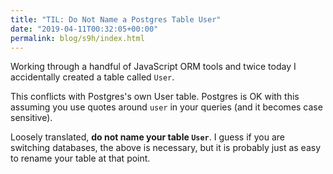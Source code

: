 ```yaml
---
title: "TIL: Do Not Name a Postgres Table User"
date: "2019-04-11T00:32:05+00:00"
permalink: blog/s9h/index.html
---
```


Working through a handful of JavaScript ORM tools and twice today I accidentally created a table called `User`.

<!--more-->

This conflicts with Postgres's own User table. Postgres is OK with this assuming you use quotes around `user` in your queries (and it becomes case sensitive).

Loosely translated, **do not name your table `User`**. I guess if you are switching databases, the above is necessary, but it is probably just as easy to rename your table at that point.
